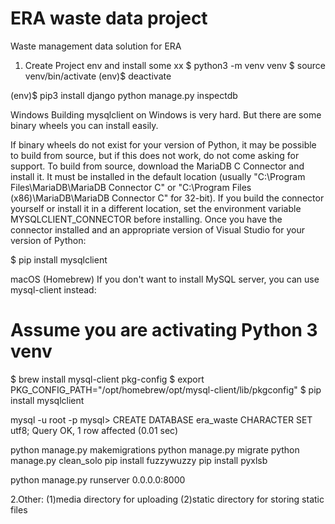 # ERA waste data project
Waste management data solution for ERA

1. Create Project env and install some xx
$ python3 -m venv venv
$ source venv/bin/activate
(env)$ deactivate

(env)$ pip3 install django
python manage.py inspectdb

Windows
Building mysqlclient on Windows is very hard. But there are some binary wheels you can install easily.

If binary wheels do not exist for your version of Python, it may be possible to build from source, but if this does not work, do not come asking for support. To build from source, download the MariaDB C Connector and install it. It must be installed in the default location (usually "C:\Program Files\MariaDB\MariaDB Connector C" or "C:\Program Files (x86)\MariaDB\MariaDB Connector C" for 32-bit). If you build the connector yourself or install it in a different location, set the environment variable MYSQLCLIENT_CONNECTOR before installing. Once you have the connector installed and an appropriate version of Visual Studio for your version of Python:

$ pip install mysqlclient

macOS (Homebrew)
If you don't want to install MySQL server, you can use mysql-client instead:
# Assume you are activating Python 3 venv
$ brew install mysql-client pkg-config
$ export PKG_CONFIG_PATH="/opt/homebrew/opt/mysql-client/lib/pkgconfig"
$ pip install mysqlclient


mysql -u root -p
mysql> CREATE DATABASE era_waste CHARACTER SET utf8;
Query OK, 1 row affected (0.01 sec)

python manage.py makemigrations
python manage.py migrate
python manage.py clean_solo
pip install fuzzywuzzy
pip install pyxlsb

python manage.py runserver 0.0.0.0:8000


2.Other:
(1)media directory for uploading
(2)static directory for storing static files


